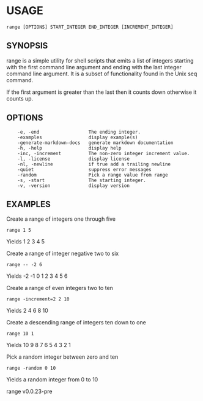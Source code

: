 
# USAGE

	range [OPTIONS] START_INTEGER END_INTEGER [INCREMENT_INTEGER]

## SYNOPSIS


range is a simple utility for shell scripts that emits a list of 
integers starting with the first command line argument and 
ending with the last integer command line argument. It is a 
subset of functionality found in the Unix seq command.

If the first argument is greater than the last then it counts 
down otherwise it counts up.


## OPTIONS

```
    -e, -end                  The ending integer.
    -examples                 display example(s)
    -generate-markdown-docs   generate markdown documentation
    -h, -help                 display help
    -inc, -increment          The non-zero integer increment value.
    -l, -license              display license
    -nl, -newline             if true add a trailing newline
    -quiet                    suppress error messages
    -random                   Pick a range value from range
    -s, -start                The starting integer.
    -v, -version              display version
```


## EXAMPLES


Create a range of integers one through five

	range 1 5

Yields 1 2 3 4 5

Create a range of integer negative two to six

	range -- -2 6

Yields -2 -1 0 1 2 3 4 5 6

Create a range of even integers two to ten

	range -increment=2 2 10

Yields 2 4 6 8 10

Create a descending range of integers ten down to one

	range 10 1

Yields 10 9 8 7 6 5 4 3 2 1


Pick a random integer between zero and ten

	range -random 0 10

Yields a random integer from 0 to 10


range v0.0.23-pre
